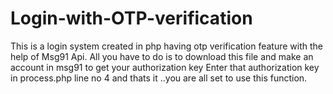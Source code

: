 # Login-with-OTP-verification
This is a login system created in php having otp verification feature with the help of Msg91 Api. 
All you have to do is to download this file and make an account in msg91 to get your authorization key 
Enter that authorization key in process.php line no 4 and thats it ..you are all set to use this function.

